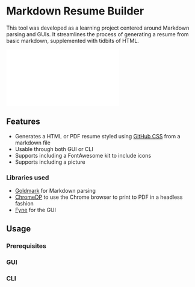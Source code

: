 # Markdown Resume Builder
This tool was developed as a learning project centered around Markdown parsing and GUIs.
It streamlines the process of generating a resume from basic markdown, supplemented with tidbits of HTML.

![](resume_sample.md)

## Features
- Generates a HTML or PDF resume styled using [GitHub CSS](style.css) from a markdown file
- Usable through both GUI or CLI
- Supports including a FontAwesome kit to include icons
- Supports including a picture

### Libraries used
- [Goldmark](https://github.com/yuin/goldmark) for Markdown parsing
- [ChromeDP](https://github.com/chromedp/chromedp) to use the Chrome browser to print to PDF in a headless fashion
- [Fyne](https://github.com/chromedp/chromedp) for the GUI

## Usage
### Prerequisites
### GUI
### CLI